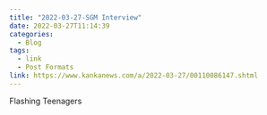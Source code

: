```yaml
---
title: "2022-03-27-SGM Interview"
date: 2022-03-27T11:14:39
categories:
  - Blog
tags:
  - link
  - Post Formats
link: https://www.kankanews.com/a/2022-03-27/00110086147.shtml
---
```

Flashing Teenagers
